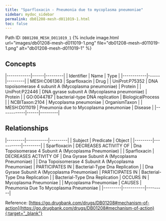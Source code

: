 ```yaml
---
title: "Sparfloxacin - Pneumonia due to mycoplasma pneumoniae"
sidebar: mydoc_sidebar
permalink: db01208-mesh-d011019-1.html
toc: false 
---
```



Path ID: `DB01208_MESH_D011019_1`
{% include image.html url="images/db01208-mesh-d011019-1.png" file="db01208-mesh-d011019-1.png" alt="db01208-mesh-d011019-1" %}

## Concepts

|------------|------|---------|
| Identifier | Name | Type    |
|------------|------|---------|
| MESH:C061363 | Sparfloxacin | Drug |
| UniProt:P75352 | DNA topoisomerase 4 subunit A (Mycoplasma pneumoniae) | Protein |
| UniProt:P22446 | DNA gyrase subunit A (Mycoplasma pneumoniae) | Protein |
| GO:0044787 | bacterial-type DNA replication | BiologicalProcess |
| NCBITaxon:2104 | Mycoplasma pneumoniae | OrganismTaxon |
| MESH:D011019 | Pneumonia due to Mycoplasma pneumoniae | Disease |
|------------|------|---------|

## Relationships

|---------|-----------|---------|
| Subject | Predicate | Object  |
|---------|-----------|---------|
| Sparfloxacin | DECREASES ACTIVITY OF | Dna Topoisomerase 4 Subunit A (Mycoplasma Pneumoniae) |
| Sparfloxacin | DECREASES ACTIVITY OF | Dna Gyrase Subunit A (Mycoplasma Pneumoniae) |
| Dna Topoisomerase 4 Subunit A (Mycoplasma Pneumoniae) | PARTICIPATES IN | Bacterial-Type Dna Replication |
| Dna Gyrase Subunit A (Mycoplasma Pneumoniae) | PARTICIPATES IN | Bacterial-Type Dna Replication |
| Bacterial-Type Dna Replication | OCCURS IN | Mycoplasma Pneumoniae |
| Mycoplasma Pneumoniae | CAUSES | Pneumonia Due To Mycoplasma Pneumoniae |
|---------|-----------|---------|

Reference: [https://go.drugbank.com/drugs/DB01208#mechanism-of-action](https://go.drugbank.com/drugs/DB01208#mechanism-of-action){:target="_blank"}